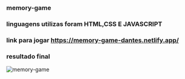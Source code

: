 ### memory-game
### linguagens utilizas foram HTML,CSS E JAVASCRIPT 
### link para jogar https://memory-game-dantes.netlify.app/
### resultado final 
![memory-game](https://user-images.githubusercontent.com/84733192/185758959-39e1d394-51a6-4027-805c-08714cd0d0ca.jpeg)
